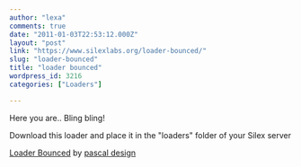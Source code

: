 ```yaml
---
author: "lexa"
comments: true
date: "2011-01-03T22:53:12.000Z"
layout: "post"
link: "https://www.silexlabs.org/loader-bounced/"
slug: "loader-bounced"
title: "loader bounced"
wordpress_id: 3216
categories: ["Loaders"]

---
```

[](https://www.silexlabs.org/wp-content/uploads/2011/01/loader_silex_01.swf)



Here you are.. Bling bling!


Download this loader and place it in the "loaders" folder of your Silex server

[Loader Bounced](https://www.silexlabs.org/wp-content/uploads/2011/01/loader_silex_01.swf) by [pascal design](http://www.pascaldesign.fr/)

